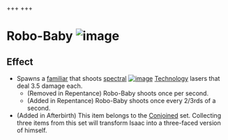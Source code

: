 +++
+++

 # Robo-Baby ![image](/image/Robo-Baby.png) 

Effect
--------


* Spawns a [familiar](/wiki/Familiar "Familiar") that shoots [spectral](/wiki/Spectral_tears "Spectral tears") [![image](/image/Technology.png)](/wiki/Technology "Technology") [Technology](/wiki/Technology "Technology") lasers that deal 3.5 damage each.
	+ (Removed in Repentance) Robo-Baby shoots once per second.
	+ (Added in Repentance) Robo-Baby shoots once every 2/3rds of a second.
* (Added in Afterbirth) This item belongs to the [Conjoined](/wiki/Conjoined "Conjoined") set. Collecting three items from this set will transform Isaac into a three-faced version of himself.


